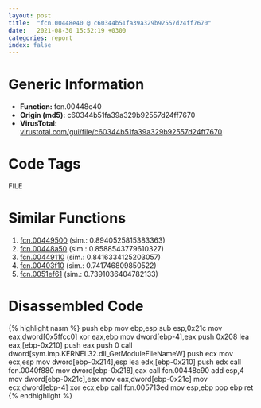 ```yaml
---
layout: post
title:  "fcn.00448e40 @ c60344b51fa39a329b92557d24ff7670"
date:   2021-08-30 15:52:19 +0300
categories: report
index: false
---
```


# Generic Information
- **Function:** fcn.00448e40
- **Origin (md5):** c60344b51fa39a329b92557d24ff7670
- **VirusTotal:** [virustotal.com/gui/file/c60344b51fa39a329b92557d24ff7670][virustotal_ref]

# Code Tags
<span class="tag" id="FILE">FILE</span>


# Similar Functions

1. [fcn.00449500][similar_1_ref] (sim.: 0.8940525815383363)
2. [fcn.00448a50][similar_2_ref] (sim.: 0.8588543779610327)
3. [fcn.00449110][similar_3_ref] (sim.: 0.8416334125203057)
4. [fcn.00403f10][similar_4_ref] (sim.: 0.741746809850522)
5. [fcn.0051ef61][similar_5_ref] (sim.: 0.7391036404782133)


# Disassembled Code

{% highlight nasm %}
push ebp
mov ebp,esp
sub esp,0x21c
mov eax,dword[0x5ffcc0]
xor eax,ebp
mov dword[ebp-4],eax
push 0x208
lea eax,[ebp-0x210]
push eax
push 0
call dword[sym.imp.KERNEL32.dll_GetModuleFileNameW]
push ecx
mov ecx,esp
mov dword[ebp-0x214],esp
lea edx,[ebp-0x210]
push edx
call fcn.0040f880
mov dword[ebp-0x218],eax
call fcn.00448c90
add esp,4
mov dword[ebp-0x21c],eax
mov eax,dword[ebp-0x21c]
mov ecx,dword[ebp-4]
xor ecx,ebp
call fcn.005713ed
mov esp,ebp
pop ebp
ret 
{% endhighlight %}


[similar_1_ref]: /report/fcn.00449500@14b20b07906a36e23f2230c8042160f2
[similar_2_ref]: /report/fcn.00448a50@c60344b51fa39a329b92557d24ff7670
[similar_3_ref]: /report/fcn.00449110@14b20b07906a36e23f2230c8042160f2
[similar_4_ref]: /report/fcn.00403f10@065d95e046989885ac0aa05648eeda39
[similar_5_ref]: /report/fcn.0051ef61@d65363c7c6c188277432c9e4251c44e5
[virustotal_ref]: https://www.virustotal.com/gui/file/c60344b51fa39a329b92557d24ff7670
